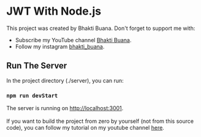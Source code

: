 # JWT With Node.js

This project was created by Bhakti Buana.
Don't forget to support me with:
- Subscribe my YouTube channel [Bhakti Buana](https://www.youtube.com/channel/UCV0a90P647_TGMeCfmQRfgA).
- Follow my instagram [bhakti_buana](https://www.instagram.com/bhakti_buana).

## Run The Server

In the project directory (./server), you can run:

### `npm run devStart`

The server is running on [http://localhost:3001](http://localhost:3001).\
\
If you want to build the project from zero by yourself (not from this source code), you can follow my tutorial on my youtube channel [here](https://www.youtube.com/channel/UCV0a90P647_TGMeCfmQRfgA).